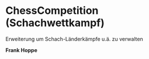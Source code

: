 # ChessCompetition (Schachwettkampf)

Erweiterung um Schach-Länderkämpfe u.ä. zu verwalten

**Frank Hoppe**
